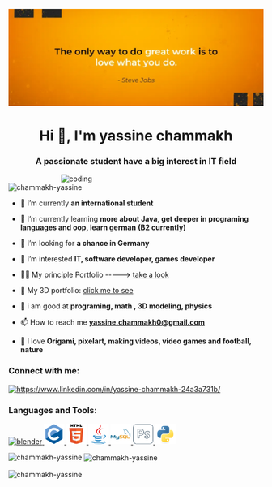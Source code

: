 ![logo](https://github.com/chammakh-yassine/chammakh-yassine/blob/main/Screenshot%202024-07-25%20044920.png)
<h1 align="center">Hi 👋, I'm yassine chammakh</h1>
<h3 align="center">A passionate student have a big interest in IT field</h3>

<img align ="right" alt="coding" width="400" src="https://media.licdn.com/dms/image/D5612AQHmfXu03WIBhA/article-cover_image-shrink_720_1280/0/1689012633580?e=2147483647&v=beta&t=tLTJ7NRLZEh7NzJTurK5kVFyZuhqvEo_QRXMfZEilPs">

<p align="left"> <img src="https://komarev.com/ghpvc/?username=chammakh-yassine&label=Profile%20views&color=0e75b6&style=flat" alt="chammakh-yassine" /> </p>

- 🔭 I’m currently **an international student**

- 🌱 I’m currently learning **more about Java, get deeper in programing languages and oop, learn german** **(B2 currently)**

- 👯 I’m looking for **a chance in Germany**

- 🤝 I’m interested **IT, software developer, games developer**

- 👨‍💻 My principle Portfolio -----> [take a look](https://chammakh-yassine.github.io/yassine.chammakh/?comment=ajdkdjkajdkadjjakda#blog)

- 🌱 My 3D portfolio: [click me to see](https://itdexter0.github.io/yassine3D.github.io/index.html)

- 💬 i am good at **programing, math , 3D modeling, physics**

- 📫 How to reach me **yassine.chammakh0@gmail.com**

- 👯 I love **Origami, pixelart, making videos, video games and football, nature**


<h3 align="left">Connect with me:</h3>
<p align="left">
<a href="https://linkedin.com/in/https://www.linkedin.com/in/yassine-chammakh-24a3a731b/" target="blank"><img align="center" src="https://raw.githubusercontent.com/rahuldkjain/github-profile-readme-generator/master/src/images/icons/Social/linked-in-alt.svg" alt="https://www.linkedin.com/in/yassine-chammakh-24a3a731b/" height="30" width="40" /></a>
</p>

<h3 align="left">Languages and Tools:</h3>
<p align="left"> <a href="https://www.blender.org/" target="_blank" rel="noreferrer"> <img src="https://download.blender.org/branding/community/blender_community_badge_white.svg" alt="blender" width="40" height="40"/> </a> <a href="https://www.cprogramming.com/" target="_blank" rel="noreferrer"> <img src="https://raw.githubusercontent.com/devicons/devicon/master/icons/c/c-original.svg" alt="c" width="40" height="40"/> </a> <a href="https://www.w3.org/html/" target="_blank" rel="noreferrer"> <img src="https://raw.githubusercontent.com/devicons/devicon/master/icons/html5/html5-original-wordmark.svg" alt="html5" width="40" height="40"/> </a> <a href="https://www.java.com" target="_blank" rel="noreferrer"> <img src="https://raw.githubusercontent.com/devicons/devicon/master/icons/java/java-original.svg" alt="java" width="40" height="40"/> </a> <a href="https://www.mysql.com/" target="_blank" rel="noreferrer"> <img src="https://raw.githubusercontent.com/devicons/devicon/master/icons/mysql/mysql-original-wordmark.svg" alt="mysql" width="40" height="40"/> </a> <a href="https://www.photoshop.com/en" target="_blank" rel="noreferrer"> <img src="https://raw.githubusercontent.com/devicons/devicon/master/icons/photoshop/photoshop-line.svg" alt="photoshop" width="40" height="40"/> </a> <a href="https://www.python.org" target="_blank" rel="noreferrer"> <img src="https://raw.githubusercontent.com/devicons/devicon/master/icons/python/python-original.svg" alt="python" width="40" height="40"/> </a> </p>

<p><img align="left" src="https://github-readme-stats.vercel.app/api/top-langs?username=chammakh-yassine&show_icons=true&locale=en&layout=compact" alt="chammakh-yassine" /></p>

<p>&nbsp;<img align="center" src="https://github-readme-stats.vercel.app/api?username=chammakh-yassine&show_icons=true&locale=en" alt="chammakh-yassine" /></p>

<p><img align="center" src="https://github-readme-streak-stats.herokuapp.com/?user=chammakh-yassine&" alt="chammakh-yassine" /></p>
